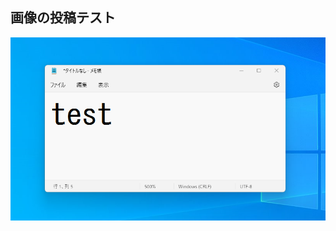 <!--
blog-meta-data
title: 画像の投稿テスト
tags: 雑記,python,test
-->

## 画像の投稿テスト

![test-image](./00003-upload-images-test/test-image.png)
